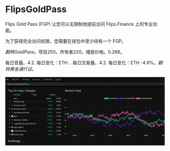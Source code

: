 # FlipsGoldPass

Flips Gold Pass (FGP) 让您可以无限制地提前访问 Flips.Finance 上的专业功能。

为了获得完全访问权限，您需要在钱包中至少持有一个 FGP。

*翻转GoldPass*。项目250。所有者220。楼层价格。0.268。

每日音量。4.2. 每日变化：ETH ...每日交易量。4.2. 每日变化：ETH -4.9%。*翻转黄金通行证*。

![nft](01.png)


